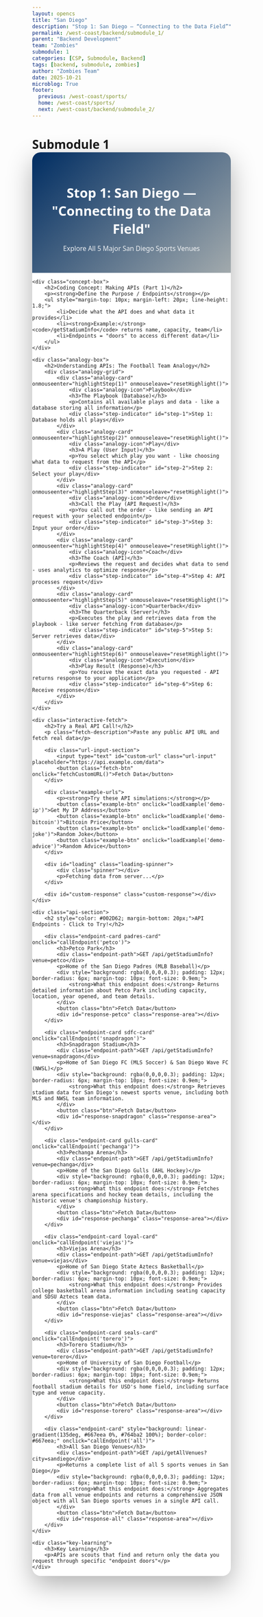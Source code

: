 ```yaml
---
layout: opencs
title: "San Diego"
description: "Stop 1: San Diego — “Connecting to the Data Field”"
permalink: /west-coast/backend/submodule_1/
parent: "Backend Development"
team: "Zombies"
submodule: 1
categories: [CSP, Submodule, Backend]
tags: [backend, submodule, zombies]
author: "Zombies Team"
date: 2025-10-21
microblog: True
footer:
  previous: /west-coast/sports/
  home: /west-coast/sports/
  next: /west-coast/backend/submodule_2/
---
```


# Submodule 1

<style>
    * {
        margin: 0;
        padding: 0;
        box-sizing: border-box;
    }

    body {
        font-family: 'Segoe UI', Tahoma, Geneva, Verdana, sans-serif;
        padding: 20px;
        min-height: 100vh;
    }

    .container {
        max-width: 1100px;
        margin: 0 auto;
        background: white;
        border-radius: 20px;
        box-shadow: 0 20px 60px rgba(0, 0, 0, 0.3);
        overflow: hidden;
    }

    .header {
        background: linear-gradient(135deg, #002D62 0%, #A2AAAD 100%);
        color: white;
        padding: 30px;
        text-align: center;
    }

    .header h1 {
        font-size: 2.2em;
        margin-bottom: 10px;
    }

    .header p {
        opacity: 0.9;
        font-size: 1.1em;
    }

    .concept-box {
        background: #ffffff;
        padding: 25px;
        border-left: 5px solid #FFC425;
        margin: 25px;
        border-radius: 8px;
    }

    .concept-box h2 {
        color: #002D62 !important;
        margin-bottom: 10px;
        font-weight: 600;
    }

    .concept-box p {
        color: #000000 !important;
        line-height: 1.6;
        font-weight: 500;
    }

    .concept-box li {
        color: #000000 !important;
        line-height: 1.8;
    }

    .concept-box p strong {
        color: #000000 !important;
    }

    .concept-box code {
        background: #e9ecef;
        padding: 3px 8px;
        border-radius: 4px;
        color: #d63384;
        font-family: 'Courier New', monospace;
    }

    .analogy-box {
        background: white;
        padding: 35px;
        margin: 25px;
        border-radius: 15px;
        box-shadow: 0 5px 20px rgba(0, 0, 0, 0.1);
        border: 3px solid #FFC425;
    }

    .analogy-box h2 {
        color: #002D62 !important;
        text-align: center;
        margin-bottom: 30px;
        font-size: 1.8em;
    }

    .analogy-grid {
        display: grid;
        grid-template-columns: repeat(auto-fit, minmax(250px, 1fr));
        gap: 20px;
        margin-top: 20px;
    }

    .analogy-card {
        background: linear-gradient(135deg, #f8f9fa 0%, #e9ecef 100%);
        padding: 25px;
        border-radius: 12px;
        text-align: center;
        transition: transform 0.3s, box-shadow 0.3s;
        border: 2px solid #dee2e6;
    }

    .analogy-card:hover {
        transform: translateY(-5px);
        box-shadow: 0 8px 20px rgba(0, 0, 0, 0.15);
    }

    .highlight-card {
        background: linear-gradient(135deg, #002D62 0%, #FFC425 100%);
        border-color: #002D62;
    }

    .highlight-card h3,
    .highlight-card p {
        color: white !important;
    }

    .analogy-icon {
        font-size: 1.2em;
        margin-bottom: 15px;
        font-weight: bold;
        color: #002D62;
        text-transform: uppercase;
        letter-spacing: 1px;
    }

    .highlight-card .analogy-icon {
        color: white;
    }

    .analogy-card h3 {
        color: #002D62 !important;
        margin-bottom: 12px;
        font-size: 1.2em;
    }

    .analogy-card p {
        color: #495057 !important;
        line-height: 1.6;
        font-size: 0.95em;
    }

    .step-indicator {
        margin-top: 15px;
        padding: 8px 12px;
        background: rgba(0, 45, 98, 0.1);
        border-radius: 6px;
        font-size: 0.85em;
        font-weight: bold;
        color: #002D62 !important;
        display: none;
    }

    .analogy-card.active .step-indicator {
        display: block;
        animation: pulse 0.5s ease-in-out;
    }

    @keyframes pulse {
        0%, 100% { transform: scale(1); }
        50% { transform: scale(1.05); }
    }

    .interactive-fetch {
        background: white;
        padding: 35px;
        margin: 25px;
        border-radius: 15px;
        box-shadow: 0 5px 20px rgba(0, 0, 0, 0.1);
        border: 3px solid #002D62;
    }

    .interactive-fetch h2 {
        color: #002D62 !important;
        text-align: center;
        margin-bottom: 15px;
        font-size: 1.8em;
    }

    .fetch-description {
        text-align: center;
        color: #495057 !important;
        margin-bottom: 25px;
        font-size: 1.05em;
    }

    .url-input-section {
        display: flex;
        gap: 15px;
        margin-bottom: 20px;
    }

    .url-input {
        flex: 1;
        padding: 15px;
        border: 2px solid #dee2e6;
        border-radius: 10px;
        font-size: 1em;
        font-family: 'Courier New', monospace;
        transition: border-color 0.3s;
    }

    .url-input:focus {
        outline: none;
        border-color: #FFC425;
    }

    .fetch-btn {
        background: linear-gradient(135deg, #002D62 0%, #FFC425 100%);
        color: white;
        border: none;
        padding: 15px 30px;
        border-radius: 10px;
        font-size: 1em;
        font-weight: bold;
        cursor: pointer;
        transition: all 0.3s;
        white-space: nowrap;
    }

    .fetch-btn:hover {
        transform: translateY(-3px);
        box-shadow: 0 5px 15px rgba(0, 45, 98, 0.3);
    }

    .example-urls {
        background: #f8f9fa;
        padding: 20px;
        border-radius: 10px;
        margin-bottom: 20px;
    }

    .example-urls p {
        color: #002D62 !important;
        margin-bottom: 15px;
        font-weight: bold;
    }

    .example-btn {
        background: white;
        color: #002D62;
        border: 2px solid #dee2e6;
        padding: 10px 15px;
        border-radius: 8px;
        margin: 5px;
        cursor: pointer;
        font-size: 0.9em;
        transition: all 0.3s;
    }

    .example-btn:hover {
        border-color: #FFC425;
        background: #FFC425;
        color: white;
    }

    .loading-spinner {
        text-align: center;
        padding: 30px;
        display: none;
    }

    .spinner {
        border: 4px solid #f3f3f3;
        border-top: 4px solid #002D62;
        border-radius: 50%;
        width: 50px;
        height: 50px;
        animation: spin 1s linear infinite;
        margin: 0 auto 15px;
    }

    @keyframes spin {
        0% { transform: rotate(0deg); }
        100% { transform: rotate(360deg); }
    }

    .loading-spinner p {
        color: #002D62 !important;
        font-weight: bold;
    }

    .custom-response {
        background: #2c3e50;
        color: #00ff00;
        padding: 20px;
        border-radius: 10px;
        font-family: 'Courier New', monospace;
        font-size: 0.9em;
        white-space: pre-wrap;
        max-height: 400px;
        overflow-y: auto;
        margin-top: 20px;
    }

    .custom-response.active {
        animation: slideIn 0.3s ease-out;
    }

    .custom-response.error {
        background: #e74c3c;
        color: white;
    }

    .custom-response:empty {
        display: none;
    }

    .api-section {
        padding: 30px;
    }

    .api-section h2 {
        color: #002D62 !important;
    }

    .endpoint-card {
        background: white;
        color: white !important;
        padding: 20px;
        border-radius: 12px;
        margin-bottom: 20px;
        cursor: pointer;
        transition: transform 0.3s, box-shadow 0.3s;
        border: 3px solid #ddd;
    }

    .endpoint-card:hover {
        transform: translateY(-5px);
        box-shadow: 0 10px 30px rgba(0, 0, 0, 0.2);
    }

    .padres-card {
        border-color: #2F241D;
        background: linear-gradient(135deg, #2F241D 0%, #FFC425 100%);
    }

    .sdfc-card {
        border-color: #000000;
        background: linear-gradient(135deg, #000000 0%, #00B140 100%);
    }

    .gulls-card {
        border-color: #FA4616;
        background: linear-gradient(135deg, #041E42 0%, #FA4616 100%);
    }

    .loyal-card {
        border-color: #C4122E;
        background: linear-gradient(135deg, #041E42 0%, #C4122E 100%);
    }

    .seals-card {
        border-color: #0077C8;
        background: linear-gradient(135deg, #002855 0%, #0077C8 100%);
    }

    .endpoint-card h3 {
        font-size: 1.4em;
        margin-bottom: 10px;
        display: flex;
        align-items: center;
        gap: 10px;
        color: #ffffff !important;
        font-weight: 600;
    }

    .endpoint-path {
        background: rgba(255, 255, 255, 0.2);
        padding: 8px 15px;
        border-radius: 6px;
        font-family: 'Courier New', monospace;
        margin: 10px 0;
        font-size: 0.95em;
        color: #ffffff !important;
        font-weight: 500;
    }

    .endpoint-card p {
        color: #ffffff !important;
        opacity: 0.95;
    }

    .response-area {
        background: #2c3e50;
        color: #00ff00;
        padding: 20px;
        border-radius: 8px;
        margin-top: 15px;
        font-family: 'Courier New', monospace;
        font-size: 0.9em;
        white-space: pre-wrap;
        max-height: 300px;
        overflow-y: auto;
        display: none;
    }

    .response-area.active {
        display: block;
        animation: slideIn 0.3s ease-out;
    }

    @keyframes slideIn {
        from {
            opacity: 0;
            transform: translateY(-10px);
        }
        to {
            opacity: 1;
            transform: translateY(0);
        }
    }

    .key-learning {
        background: linear-gradient(135deg, #002D62 0%, #FFC425 100%);
        color: white;
        padding: 25px;
        margin: 25px;
        border-radius: 12px;
        text-align: center;
    }

    .key-learning h3 {
        margin-bottom: 10px;
        font-size: 1.3em;
    }

    .btn {
        background: white;
        color: #002D62;
        border: none;
        padding: 10px 20px;
        border-radius: 6px;
        cursor: pointer;
        font-weight: bold;
        margin-top: 10px;
        transition: all 0.3s;
    }

    .btn:hover {
        background: #FFC425;
        transform: scale(1.05);
    }
</style>

<div class="container">
    <div class="header">
        <h1>Stop 1: San Diego — "Connecting to the Data Field"</h1>
        <p>Explore All 5 Major San Diego Sports Venues</p>
    </div>

    <div class="concept-box">
        <h2>Coding Concept: Making APIs (Part 1)</h2>
        <p><strong>Define the Purpose / Endpoints</strong></p>
        <ul style="margin-top: 10px; margin-left: 20px; line-height: 1.8;">
            <li>Decide what the API does and what data it provides</li>
            <li><strong>Example:</strong> <code>/getStadiumInfo</code> returns name, capacity, team</li>
            <li>Endpoints = "doors" to access different data</li>
        </ul>
    </div>

    <div class="analogy-box">
        <h2>Understanding APIs: The Football Team Analogy</h2>
        <div class="analogy-grid">
            <div class="analogy-card" onmouseenter="highlightStep(1)" onmouseleave="resetHighlight()">
                <div class="analogy-icon">Playbook</div>
                <h3>The Playbook (Database)</h3>
                <p>Contains all available plays and data - like a database storing all information</p>
                <div class="step-indicator" id="step-1">Step 1: Database holds all plays</div>
            </div>
            <div class="analogy-card" onmouseenter="highlightStep(2)" onmouseleave="resetHighlight()">
                <div class="analogy-icon">Play</div>
                <h3>A Play (User Input)</h3>
                <p>You select which play you want - like choosing what data to request from the API</p>
                <div class="step-indicator" id="step-2">Step 2: Select your play</div>
            </div>
            <div class="analogy-card" onmouseenter="highlightStep(3)" onmouseleave="resetHighlight()">
                <div class="analogy-icon">Order</div>
                <h3>Call the Play (API Request)</h3>
                <p>You call out the order - like sending an API request with your selected endpoint</p>
                <div class="step-indicator" id="step-3">Step 3: Input your order</div>
            </div>
            <div class="analogy-card" onmouseenter="highlightStep(4)" onmouseleave="resetHighlight()">
                <div class="analogy-icon">Coach</div>
                <h3>The Coach (API)</h3>
                <p>Reviews the request and decides what data to send - uses analytics to optimize response</p>
                <div class="step-indicator" id="step-4">Step 4: API processes request</div>
            </div>
            <div class="analogy-card" onmouseenter="highlightStep(5)" onmouseleave="resetHighlight()">
                <div class="analogy-icon">Quarterback</div>
                <h3>The Quarterback (Server)</h3>
                <p>Executes the play and retrieves data from the playbook - like server fetching from database</p>
                <div class="step-indicator" id="step-5">Step 5: Server retrieves data</div>
            </div>
            <div class="analogy-card" onmouseenter="highlightStep(6)" onmouseleave="resetHighlight()">
                <div class="analogy-icon">Execution</div>
                <h3>Play Result (Response)</h3>
                <p>You receive the exact data you requested - API returns response to your application</p>
                <div class="step-indicator" id="step-6">Step 6: Receive response</div>
            </div>
        </div>
    </div>

    <div class="interactive-fetch">
        <h2>Try a Real API Call!</h2>
        <p class="fetch-description">Paste any public API URL and fetch real data</p>
        
        <div class="url-input-section">
            <input type="text" id="custom-url" class="url-input" placeholder="https://api.example.com/data">
            <button class="fetch-btn" onclick="fetchCustomURL()">Fetch Data</button>
        </div>

        <div class="example-urls">
            <p><strong>Try these API simulations:</strong></p>
            <button class="example-btn" onclick="loadExample('demo-ip')">Get My IP Address</button>
            <button class="example-btn" onclick="loadExample('demo-bitcoin')">Bitcoin Price</button>
            <button class="example-btn" onclick="loadExample('demo-joke')">Random Joke</button>
            <button class="example-btn" onclick="loadExample('demo-advice')">Random Advice</button>
        </div>

        <div id="loading" class="loading-spinner">
            <div class="spinner"></div>
            <p>Fetching data from server...</p>
        </div>

        <div id="custom-response" class="custom-response"></div>
    </div>

    <div class="api-section">
        <h2 style="color: #002D62; margin-bottom: 20px;">API Endpoints - Click to Try!</h2>

        <div class="endpoint-card padres-card" onclick="callEndpoint('petco')">
            <h3>Petco Park</h3>
            <div class="endpoint-path">GET /api/getStadiumInfo?venue=petco</div>
            <p>Home of the San Diego Padres (MLB Baseball)</p>
            <div style="background: rgba(0,0,0,0.3); padding: 12px; border-radius: 6px; margin-top: 10px; font-size: 0.9em;">
                <strong>What this endpoint does:</strong> Returns detailed information about Petco Park including capacity, location, year opened, and team details.
            </div>
            <button class="btn">Fetch Data</button>
            <div id="response-petco" class="response-area"></div>
        </div>

        <div class="endpoint-card sdfc-card" onclick="callEndpoint('snapdragon')">
            <h3>Snapdragon Stadium</h3>
            <div class="endpoint-path">GET /api/getStadiumInfo?venue=snapdragon</div>
            <p>Home of San Diego FC (MLS Soccer) & San Diego Wave FC (NWSL)</p>
            <div style="background: rgba(0,0,0,0.3); padding: 12px; border-radius: 6px; margin-top: 10px; font-size: 0.9em;">
                <strong>What this endpoint does:</strong> Retrieves stadium data for San Diego's newest sports venue, including both MLS and NWSL team information.
            </div>
            <button class="btn">Fetch Data</button>
            <div id="response-snapdragon" class="response-area"></div>
        </div>

        <div class="endpoint-card gulls-card" onclick="callEndpoint('pechanga')">
            <h3>Pechanga Arena</h3>
            <div class="endpoint-path">GET /api/getStadiumInfo?venue=pechanga</div>
            <p>Home of the San Diego Gulls (AHL Hockey)</p>
            <div style="background: rgba(0,0,0,0.3); padding: 12px; border-radius: 6px; margin-top: 10px; font-size: 0.9em;">
                <strong>What this endpoint does:</strong> Fetches arena specifications and hockey team details, including the historic venue's championship history.
            </div>
            <button class="btn">Fetch Data</button>
            <div id="response-pechanga" class="response-area"></div>
        </div>

        <div class="endpoint-card loyal-card" onclick="callEndpoint('viejas')">
            <h3>Viejas Arena</h3>
            <div class="endpoint-path">GET /api/getStadiumInfo?venue=viejas</div>
            <p>Home of San Diego State Aztecs Basketball</p>
            <div style="background: rgba(0,0,0,0.3); padding: 12px; border-radius: 6px; margin-top: 10px; font-size: 0.9em;">
                <strong>What this endpoint does:</strong> Provides college basketball arena information including seating capacity and SDSU Aztecs team data.
            </div>
            <button class="btn">Fetch Data</button>
            <div id="response-viejas" class="response-area"></div>
        </div>

        <div class="endpoint-card seals-card" onclick="callEndpoint('torero')">
            <h3>Torero Stadium</h3>
            <div class="endpoint-path">GET /api/getStadiumInfo?venue=torero</div>
            <p>Home of University of San Diego Football</p>
            <div style="background: rgba(0,0,0,0.3); padding: 12px; border-radius: 6px; margin-top: 10px; font-size: 0.9em;">
                <strong>What this endpoint does:</strong> Returns football stadium details for USD's home field, including surface type and venue capacity.
            </div>
            <button class="btn">Fetch Data</button>
            <div id="response-torero" class="response-area"></div>
        </div>

        <div class="endpoint-card" style="background: linear-gradient(135deg, #667eea 0%, #764ba2 100%); border-color: #667eea;" onclick="callEndpoint('all')">
            <h3>All San Diego Venues</h3>
            <div class="endpoint-path">GET /api/getAllVenues?city=sandiego</div>
            <p>Returns a complete list of all 5 sports venues in San Diego</p>
            <div style="background: rgba(0,0,0,0.3); padding: 12px; border-radius: 6px; margin-top: 10px; font-size: 0.9em;">
                <strong>What this endpoint does:</strong> Aggregates data from all venue endpoints and returns a comprehensive JSON object with all San Diego sports venues in a single API call.
            </div>
            <button class="btn">Fetch Data</button>
            <div id="response-all" class="response-area"></div>
        </div>
    </div>

    <div class="key-learning">
        <h3>Key Learning</h3>
        <p>APIs are scouts that find and return only the data you request through specific "endpoint doors"</p>
    </div>
</div>

<script>
    const stadiumData = {
        petco: {
            name: "Petco Park",
            sport: "Baseball",
            team: "San Diego Padres",
            league: "MLB",
            capacity: 40209,
            location: "Downtown San Diego",
            opened: 2004,
            surface: "Grass",
            nickname: "The Park at the Park",
            championships: 0
        },
        snapdragon: {
            name: "Snapdragon Stadium",
            sport: "Soccer",
            team: "San Diego FC & San Diego Wave FC",
            league: "MLS / NWSL",
            capacity: 35000,
            location: "San Diego State University",
            opened: 2022,
            surface: "Grass",
            nickname: "The Dragon's Lair",
            championships: 0
        },
        pechanga: {
            name: "Pechanga Arena",
            sport: "Hockey",
            team: "San Diego Gulls",
            league: "AHL",
            capacity: 12920,
            location: "Midway District",
            opened: 1966,
            surface: "Ice",
            nickname: "The Pond",
            championships: 1
        },
        viejas: {
            name: "Viejas Arena",
            sport: "Basketball",
            team: "SDSU Aztecs",
            league: "NCAA",
            capacity: 12414,
            location: "San Diego State University",
            opened: 1997,
            surface: "Hardwood",
            nickname: "The Show",
            championships: 0
        },
        torero: {
            name: "Torero Stadium",
            sport: "Football",
            team: "USD Toreros",
            league: "NCAA Division I FCS",
            capacity: 6000,
            location: "University of San Diego",
            opened: 1961,
            surface: "Artificial Turf",
            nickname: "The Mission",
            championships: 0
        }
    };

    function callEndpoint(type) {
        let response;
        let responseDiv;

        if (type === 'petco') {
            responseDiv = document.getElementById('response-petco');
            response = {
                status: 200,
                message: "Success",
                data: stadiumData.petco
            };
        } else if (type === 'snapdragon') {
            responseDiv = document.getElementById('response-snapdragon');
            response = {
                status: 200,
                message: "Success",
                data: stadiumData.snapdragon
            };
        } else if (type === 'pechanga') {
            responseDiv = document.getElementById('response-pechanga');
            response = {
                status: 200,
                message: "Success",
                data: stadiumData.pechanga
            };
        } else if (type === 'viejas') {
            responseDiv = document.getElementById('response-viejas');
            response = {
                status: 200,
                message: "Success",
                data: stadiumData.viejas
            };
        } else if (type === 'torero') {
            responseDiv = document.getElementById('response-torero');
            response = {
                status: 200,
                message: "Success",
                data: stadiumData.torero
            };
        } else if (type === 'all') {
            responseDiv = document.getElementById('response-all');
            response = {
                status: 200,
                message: "Success",
                data: {
                    city: "San Diego",
                    total_venues: 5,
                    venues: [
                        stadiumData.petco,
                        stadiumData.snapdragon,
                        stadiumData.pechanga,
                        stadiumData.viejas,
                        stadiumData.torero
                    ]
                }
            };
        }

        responseDiv.textContent = JSON.stringify(response, null, 2);
        responseDiv.classList.add('active');

        setTimeout(() => {
            responseDiv.scrollIntoView({ behavior: 'smooth', block: 'nearest' });
        }, 100);
    }

    function highlightStep(step) {
        document.querySelectorAll('.analogy-card').forEach(card => {
            card.classList.remove('active');
        });
        event.currentTarget.classList.add('active');
    }

    function resetHighlight() {
        document.querySelectorAll('.analogy-card').forEach(card => {
            card.classList.remove('active');
        });
    }

    function loadExample(url) {
        document.getElementById('custom-url').value = url;
        fetchCustomURL();
    }

    const demoAPIs = {
        'demo-ip': {
            status: 200,
            statusText: 'OK',
            url: 'https://api.ipify.org?format=json',
            data: { ip: '192.168.1.100' },
            timestamp: new Date().toISOString()
        },
        'demo-bitcoin': {
            status: 200,
            statusText: 'OK',
            url: 'https://api.coindesk.com/v1/bpi/currentprice.json',
            data: {
                bpi: {
                    USD: { rate: '43,250.50', description: 'United States Dollar' }
                },
                disclaimer: 'This data is simulated for demo purposes'
            },
            timestamp: new Date().toISOString()
        },
        'demo-joke': {
            status: 200,
            statusText: 'OK',
            url: 'https://official-joke-api.appspot.com/random_joke',
            data: {
                type: 'general',
                setup: 'Why do programmers prefer dark mode?',
                punchline: 'Because light attracts bugs!'
            },
            timestamp: new Date().toISOString()
        },
        'demo-advice': {
            status: 200,
            statusText: 'OK',
            url: 'https://api.adviceslip.com/advice',
            data: {
                slip: {
                    id: 117,
                    advice: 'Always test your API endpoints before deploying to production.'
                }
            },
            timestamp: new Date().toISOString()
        }
    };

    async function fetchCustomURL() {
        const url = document.getElementById('custom-url').value.trim();
        const responseDiv = document.getElementById('custom-response');
        const loadingDiv = document.getElementById('loading');

        console.log('fetchCustomURL called with:', url);

        if (!url) {
            responseDiv.textContent = 'Error: Please enter a URL';
            responseDiv.style.display = 'block';
            responseDiv.classList.add('active', 'error');
            setTimeout(() => responseDiv.classList.remove('error'), 3000);
            return;
        }

        // Check if it's a demo API
        if (demoAPIs[url]) {
            console.log('Demo API detected:', url);
            responseDiv.style.display = 'block';
            responseDiv.classList.remove('active', 'error');
            responseDiv.textContent = 'Loading...';
            loadingDiv.style.display = 'block';

            // Simulate loading time
            setTimeout(() => {
                console.log('Displaying demo response');
                loadingDiv.style.display = 'none';
                responseDiv.textContent = JSON.stringify(demoAPIs[url], null, 2);
                responseDiv.classList.add('active');
                responseDiv.classList.remove('error');
                
                // Scroll to response
                setTimeout(() => {
                    responseDiv.scrollIntoView({ behavior: 'smooth', block: 'nearest' });
                }, 100);
            }, 800);
            return;
        }

        // Try real API fetch
        try {
            responseDiv.style.display = 'block';
            responseDiv.classList.remove('active', 'error');
            responseDiv.textContent = 'Loading...';
            loadingDiv.style.display = 'block';

            const response = await fetch(url);
            const contentType = response.headers.get('content-type');
            
            let data;
            if (contentType && contentType.includes('application/json')) {
                data = await response.json();
            } else {
                data = await response.text();
            }

            loadingDiv.style.display = 'none';

            const result = {
                status: response.status,
                statusText: response.statusText,
                url: url,
                data: data,
                timestamp: new Date().toISOString()
            };

            responseDiv.textContent = JSON.stringify(result, null, 2);
            responseDiv.classList.add('active');
            responseDiv.classList.remove('error');

        } catch (error) {
            loadingDiv.style.display = 'none';
            
            const errorResult = {
                error: error.message,
                url: url,
                note: 'This API might have CORS restrictions or require authentication. Try the demo examples above!',
                timestamp: new Date().toISOString()
            };

            responseDiv.textContent = JSON.stringify(errorResult, null, 2);
            responseDiv.style.display = 'block';
            responseDiv.classList.add('active', 'error');
        }
    }
</script>